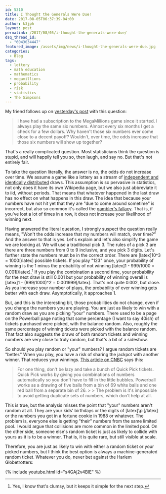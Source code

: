 ```yaml
---
id: 5310
title: I Thought the Generals Were Due!
date: 2017-08-05T06:37:39-04:00
author: k3jph
layout: post
permalink: /2017/08/05/i-thought-the-generals-were-due/
dsq_thread_id:
  - "6043034447"
featured_image: /assets/img/news/i-thought-the-generals-were-due.jpg
categories:
  - Blog
tags:
  - lottery
  - math education
  - mathematics
  - megamillions
  - probability
  - risk
  - statistics
  - The Simpsons
---
```

My friend follows up on [yesterday's
post](/2017/08/04/halloween-changes-mega-millions-scare) with this
question:

> I have had a subscription to the MegaMillions game since it
started. I always play the same six numbers. Almost every six months
I get a check for a few dollars. Why haven't those six numbers ever
come close to a decent payoff? Wouldn't, over time, the odds increase
that those six numbers will show up together?

That's a really complicated question.  Most statisticians think the
question is stupid, and will happily tell you so, then laugh, and
say no.  But that's not entirely fair.

To take the question literally, the answer is no, the odds do not
increase over time.  We assume a game like a lottery as a stream
of [independent and identically
distributed](https://en.wikipedia.org/wiki/Independent_and_identically_distributed_random_variables)
draws.  This assumption is so pervasive in statistics, not only
does it have its own Wikipedia page, but we also just abbreviate
it to iid, without periods.  That means that whatever happened in
the last draw has no effect on what happens in this draw.  The idea
that because your numbers have not hit yet that they are "due to
come around sometime" is incorrect, but also so common it's called
the [gambler's fallacy](https://en.wikipedia.org/wiki/Gambler%27s_fallacy).
That is, if you've lost a lot of times in a row, it does not increase
your likelihood of winning next.

Having answered the literal question, I strongly suspect the question
really means, "Won't the odds increase that my numbers will match,
over time?"  And the answer to that is yes.  Let's explain and let's
also simplify the game we are looking at.  We will use a traditional
pick 3.  The rules of a pick 3 are there are three numbers from 0
to 9 inclusive, and you pick 3 digits.  Let's further state the
numbers must be in the correct order.  There are [latex]10^3 =
1000[/latex] possible tickets.  If you play "123" once, your
probability of winning is the 1 minus the probability of not winning
[latex]1 - 999/1000 = 0.001[/latex].[^clumsy]  If you play the combination
a second time, your probability for the next draw is still 0.001
but your probability of winning overall is [latex]1 - (999/1000)^2
= 0.001999[/latex].  That's not quite 0.002, but close.  As you
increase your number of plays, the probability of ever winning gets
better with each draw.  Asymptotically, it approaches 1.

But, and this is the interesting bit, those probabilities do not
change, even if you change the numbers you are playing.  You are
just as likely to win with a random draw as you are picking "your"
numbers.  There used to be a page on the Powerball page noting that
some percentage (I want to say 40ish) of tickets purchased were
picked, with the balance random.  Also, roughly the same percentage
of winning tickets were picked with the balance random.  That fact
also suggests the draws of both random tickets and winning numbers
are very close to truly random, but that's a bit of a sideshow.

So should you play random or "your" numbers?  I argue random tickets
are "better."  When you play, you have a risk of sharing the jackpot
with another winner.  That reduces your winnings.  [This article
on
CNBC](https://www.cnbc.com/2016/01/13/its-not-a-good-idea-to-buy-quick-pick.html)
says this:

> For one thing, don't be lazy and take a bunch of Quick Pick
tickets. Quick Pick works by giving you combinations of numbers
automatically so you don't have to fill in the little bubbles.
Powerball works as a drawing of five balls from a bin of 69 white
balls and one red ball from a separate bin of 26.  > > The problem
is it's impossible to avoid getting duplicate sets of numbers, which
don't help at all.

This is true, but the analysis misses the point that "your" numbers
aren't random at all.  They are your kids' birthdays or the digits
of [latex]\pi[/latex] or the numbers you got in a fortune cookie
in 1988 or whatever.  The problem is, everyone else is getting
"their" numbers from the same limited pool.  I would argue that
collisions are more common in the limited pool.  On the other side,
someone else's random ticket is just as likely to collide with yours
as it is to be a winner.  That is, it is quite rare, but still
visible at scale.

Therefore, you are just as likely to win with either a random ticket
or your picked numbers, but I think the best option is always a
machine-generated random ticket.  Whatever you do, never bet against
the Harlem Globetrotters:

{% include youtube.html id="s4GAj2v4BIE" %}

[^clumsy]:  Yes, I know that's clumsy, but it keeps it simple for the next step.
